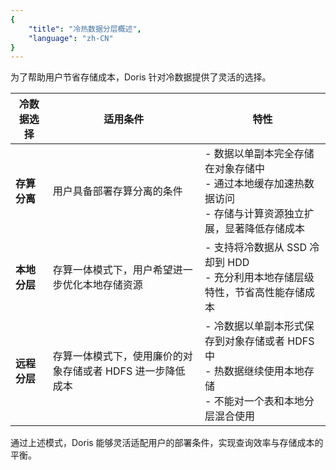 ```yaml
---
{
    "title": "冷热数据分层概述",
    "language": "zh-CN"
}
---
```


为了帮助用户节省存储成本，Doris 针对冷数据提供了灵活的选择。

| **冷数据选择**          | **适用条件**                                                                 | **特性**                                                                                                           |
|--------------------|------------------------------------------------------------------------------|------------------------------------------------------------------------------------------------------------------------|
| **存算分离**   | 用户具备部署存算分离的条件                                                   | - 数据以单副本完全存储在对象存储中<br />- 通过本地缓存加速热数据访问<br />- 存储与计算资源独立扩展，显著降低存储成本        |
| **本地分层**   | 存算一体模式下，用户希望进一步优化本地存储资源                               | - 支持将冷数据从 SSD 冷却到 HDD<br />- 充分利用本地存储层级特性，节省高性能存储成本                                       |
| **远程分层**   | 存算一体模式下，使用廉价的对象存储或者 HDFS 进一步降低成本                           | - 冷数据以单副本形式保存到对象存储或者 HDFS 中<br />- 热数据继续使用本地存储<br />- 不能对一个表和本地分层混合使用            |

通过上述模式，Doris 能够灵活适配用户的部署条件，实现查询效率与存储成本的平衡。

